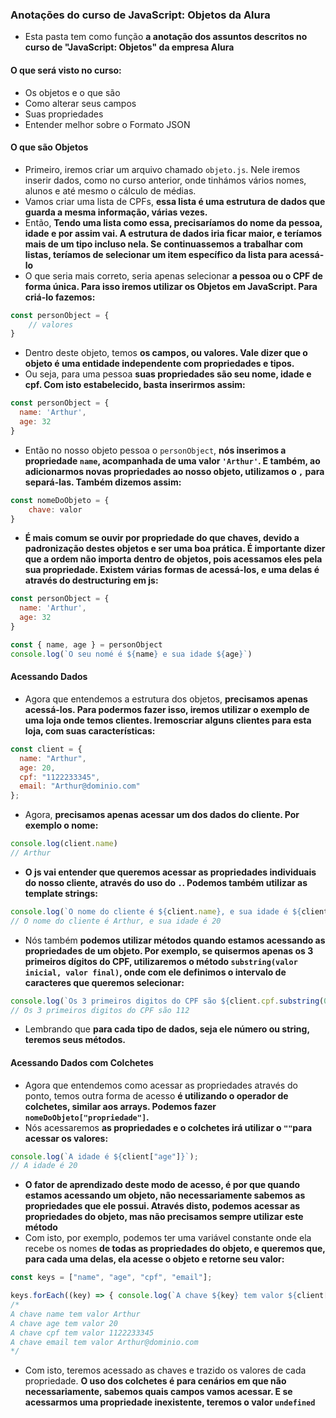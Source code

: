 ### Anotações do curso de JavaScript: Objetos da Alura

- Esta pasta tem como função __a anotação dos assuntos descritos no curso de "JavaScript: Objetos" da empresa Alura__

#### O que será visto no curso:

- Os objetos e o que são
- Como alterar seus campos
- Suas propriedades
- Entender melhor sobre o Formato JSON

#### O que são Objetos

- Primeiro, iremos criar um arquivo chamado `objeto.js`. Nele iremos inserir dados, como no curso anterior, onde tinhámos vários nomes, alunos e até mesmo o cálculo de médias.
- Vamos criar uma lista de CPFs, __essa lista é uma estrutura de dados que guarda a mesma informação, várias vezes.__
- Então, __Tendo uma lista como essa, precisaríamos do nome da pessoa, idade e por assim vai. A estrutura de dados iria ficar maior, e teríamos mais de um tipo incluso nela. Se continuassemos a trabalhar com listas, teríamos de selecionar um item específico da lista para acessá-lo__
- O que seria mais correto, seria apenas selecionar __a pessoa ou o CPF de forma única. Para isso iremos utilizar os Objetos em JavaScript. Para criá-lo fazemos:__

```javascript
const personObject = {
    // valores
}
```

- Dentro deste objeto, temos __os campos, ou valores. Vale dizer que o objeto é uma entidade independente com propriedades e tipos.__
- Ou seja, para uma pessoa __suas propriedades são seu nome, idade e cpf. Com isto estabelecido, basta inserirmos assim:__


```javascript
const personObject = {
  name: 'Arthur',
  age: 32
}
```

- Então no nosso objeto pessoa o `personObject`, __nós inserimos a propriedade `name`, acompanhada de uma valor `'Arthur'`. E também, ao adicionarmos novas propriedades ao nosso objeto, utilizamos o `,` para separá-las. Também dizemos assim:__

```javascript
const nomeDoObjeto = {
    chave: valor
}
```

- __É mais comum se ouvir por propriedade do que chaves, devido a padronização destes objetos e ser uma boa prática. É importante dizer que a ordem não importa dentro de objetos, pois acessamos eles pela sua propriedade. Existem várias formas de acessá-los, e uma delas é através do destructuring em js:__

```javascript
const personObject = {
  name: 'Arthur',
  age: 32
}

const { name, age } = personObject
console.log(`O seu nomé é ${name} e sua idade ${age}`)
```

#### Acessando Dados

- Agora que entendemos a estrutura dos objetos, __precisamos apenas acessá-los. Para podermos fazer isso, iremos utilizar o exemplo de uma loja onde temos clientes. Iremoscriar alguns clientes para esta loja, com suas características:__

```javascript
const client = {
  name: "Arthur",
  age: 20,
  cpf: "1122233345",
  email: "Arthur@dominio.com"
};
```

- Agora, __precisamos apenas acessar um dos dados do cliente. Por exemplo o nome:__

```javascript
console.log(client.name)
// Arthur
```

- __O js vai entender que queremos acessar as propriedades individuais do nosso cliente, através do uso do `.`. Podemos também utilizar as template strings:__

```javascript
console.log(`O nome do cliente é ${client.name}, e sua idade é ${client.age}`);
// O nome do cliente é Arthur, e sua idade é 20
```

- Nós também __podemos utilizar métodos quando estamos acessando as propriedades de um objeto. Por exemplo, se quisermos apenas os 3 primeiros dígitos do CPF, utilizaremos o método `substring(valor inicial, valor final)`, onde com ele definimos o intervalo de caracteres que queremos selecionar:__

```javascript
console.log(`Os 3 primeiros digitos do CPF são ${client.cpf.substring(0, 3)}`);
// Os 3 primeiros digitos do CPF são 112
```

- Lembrando que __para cada tipo de dados, seja ele número ou string, teremos seus métodos.__

#### Acessando Dados com Colchetes

- Agora que entendemos como acessar as propriedades através do ponto, temos outra forma de acesso __é utilizando o operador de colchetes, similar aos arrays. Podemos fazer `nomeDoObjeto["propriedade"]`.__
- Nós acessaremos __as propriedades e o colchetes irá utilizar o `""`para acessar os valores:__

```javascript
console.log(`A idade é ${client["age"]}`);
// A idade é 20
```

- __O fator de aprendizado deste modo de acesso, é por que quando estamos acessando um objeto, não necessariamente sabemos as propriedades que ele possui. Através disto, podemos acessar as propriedades do objeto, mas não precisamos sempre utilizar este método__
- Com isto, por exemplo, podemos ter uma variável constante onde ela recebe os nomes __de todas as propriedades do objeto, e queremos que, para cada uma delas, ela acesse o objeto e retorne seu valor:__

```javascript
const keys = ["name", "age", "cpf", "email"];

keys.forEach((key) => { console.log(`A chave ${key} tem valor ${client[key]}`) });
/*
A chave name tem valor Arthur
A chave age tem valor 20
A chave cpf tem valor 1122233345
A chave email tem valor Arthur@dominio.com
*/
```

- Com isto, teremos acessado as chaves e trazido os valores de cada propriedade. __O uso dos colchetes é para cenários em que não necessariamente, sabemos quais campos vamos acessar. E se acessarmos uma propriedade inexistente, teremos o valor `undefined`__
